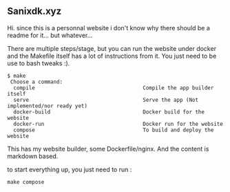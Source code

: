 ## Sanixdk.xyz

Hi.
since this is a personnal website i don't know why there should be a readme for it... but whatever...

There are multiple steps/stage, but you can run the website under docker and the Makefile itself has a lot of instructions from it.
You just need to be use to bash tweaks :).

```console
$ make
 Choose a command:
  compile                                   Compile the app builder itself
  serve                                     Serve the app (Not implemented/nor ready yet)
  docker-build                              Docker build for the website
  docker-run                                Docker run for the website
  compose                                   To build and deploy the website
```

This has my website builder, some Dockerfile/nginx.
And the content is markdown based.

to start everything up, you just need to run :
```console
make compose
```
